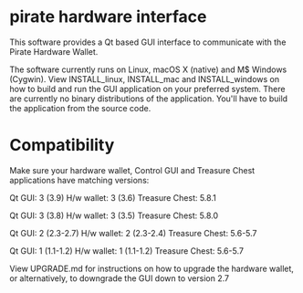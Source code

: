 # pirate hardware interface
This software provides a Qt based GUI interface to communicate with the Pirate Hardware Wallet. 

The software currently runs on Linux, macOS X (native) and M$ Windows (Cygwin). View INSTALL_linux, INSTALL_mac and INSTALL_windows on how to build and run the GUI application on your preferred system.
There are currently no binary distributions of the application. You'll have to build the application from the source code.

Compatibility
=============
Make sure your hardware wallet, Control GUI and Treasure Chest applications have matching versions:

Qt GUI: 3 (3.9)
H/w wallet: 3 (3.6)
Treasure Chest: 5.8.1

Qt GUI: 3 (3.8)
H/w wallet: 3 (3.5)
Treasure Chest: 5.8.0

Qt GUI: 2 (2.3-2.7)
H/w wallet: 2 (2.3-2.4)
Treasure Chest: 5.6-5.7

Qt GUI: 1 (1.1-1.2)
H/w wallet: 1 (1.1-1.2)
Treasure Chest: 5.6-5.7

View UPGRADE.md for instructions on how to upgrade the hardware wallet, or alternatively, to downgrade the GUI down to version 2.7

